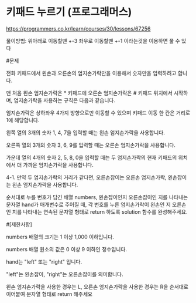 # 키패드 누르기 (프로그래머스)

https://programmers.co.kr/learn/courses/30/lessons/67256


풀이방법: 위아래로 이동할땐 +-3 좌우로 이동할땐 +-1 이라는것을 이용하면 풀 수 있다



#문제


전화 키패드에서 왼손과 오른손의 엄지손가락만을 이용해서 숫자만을 입력하려고 합니다.


맨 처음 왼손 엄지손가락은 * 키패드에 오른손 엄지손가락은 # 키패드 위치에서 시작하며, 엄지손가락을 사용하는 규칙은 다음과 같습니다.



엄지손가락은 상하좌우 4가지 방향으로만 이동할 수 있으며 키패드 이동 한 칸은 거리로 1에 해당합니다.


왼쪽 열의 3개의 숫자 1, 4, 7을 입력할 때는 왼손 엄지손가락을 사용합니다.


오른쪽 열의 3개의 숫자 3, 6, 9를 입력할 때는 오른손 엄지손가락을 사용합니다.


가운데 열의 4개의 숫자 2, 5, 8, 0을 입력할 때는 두 엄지손가락의 현재 키패드의 위치에서 더 가까운 엄지손가락을 사용합니다.


4-1. 만약 두 엄지손가락의 거리가 같다면, 오른손잡이는 오른손 엄지손가락, 왼손잡이는 왼손 엄지손가락을 사용합니다.


순서대로 누를 번호가 담긴 배열 numbers, 왼손잡이인지 오른손잡이인 지를 나타내는 문자열 hand가 매개변수로 주어질 때, 각 번호를 누른 엄지손가락이 왼손인 지 오른손인 지를 나타내는 연속된 문자열 형태로 return 하도록 solution 함수를 완성해주세요.



#[제한사항]


numbers 배열의 크기는 1 이상 1,000 이하입니다.


numbers 배열 원소의 값은 0 이상 9 이하인 정수입니다.


hand는 "left" 또는 "right" 입니다.


"left"는 왼손잡이, "right"는 오른손잡이를 의미합니다.


왼손 엄지손가락을 사용한 경우는 L, 오른손 엄지손가락을 사용한 경우는 R을 순서대로 이어붙여 문자열 형태로 return 해주세요
